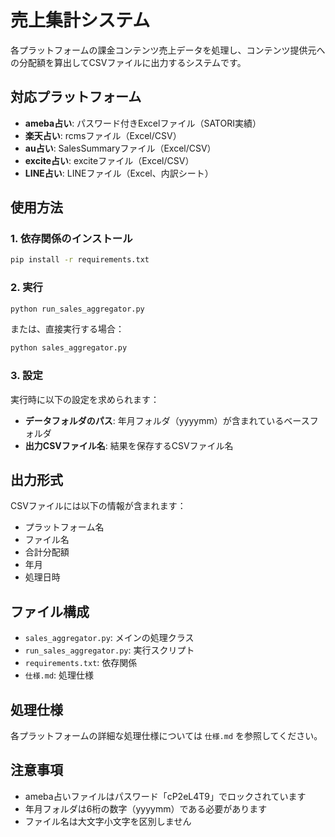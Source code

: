 # 売上集計システム

各プラットフォームの課金コンテンツ売上データを処理し、コンテンツ提供元への分配額を算出してCSVファイルに出力するシステムです。

## 対応プラットフォーム

- **ameba占い**: パスワード付きExcelファイル（SATORI実績）
- **楽天占い**: rcmsファイル（Excel/CSV）
- **au占い**: SalesSummaryファイル（Excel/CSV）
- **excite占い**: exciteファイル（Excel/CSV）
- **LINE占い**: LINEファイル（Excel、内訳シート）

## 使用方法

### 1. 依存関係のインストール

```bash
pip install -r requirements.txt
```

### 2. 実行

```bash
python run_sales_aggregator.py
```

または、直接実行する場合：

```bash
python sales_aggregator.py
```

### 3. 設定

実行時に以下の設定を求められます：

- **データフォルダのパス**: 年月フォルダ（yyyymm）が含まれているベースフォルダ
- **出力CSVファイル名**: 結果を保存するCSVファイル名

## 出力形式

CSVファイルには以下の情報が含まれます：

- プラットフォーム名
- ファイル名
- 合計分配額
- 年月
- 処理日時

## ファイル構成

- `sales_aggregator.py`: メインの処理クラス
- `run_sales_aggregator.py`: 実行スクリプト
- `requirements.txt`: 依存関係
- `仕様.md`: 処理仕様

## 処理仕様

各プラットフォームの詳細な処理仕様については `仕様.md` を参照してください。

## 注意事項

- ameba占いファイルはパスワード「cP2eL4T9」でロックされています
- 年月フォルダは6桁の数字（yyyymm）である必要があります
- ファイル名は大文字小文字を区別しません